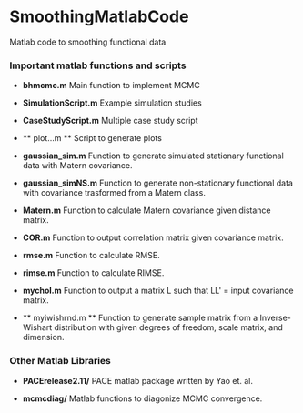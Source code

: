 SmoothingMatlabCode
===================

Matlab code to smoothing functional data

### Important matlab functions and scripts

- **bhmcmc.m**
Main function to implement MCMC

- **SimulationScript.m**
Example simulation studies

- **CaseStudyScript.m**
Multiple case study script

- ** plot...m **
Script to generate plots

- **gaussian_sim.m**
Function to generate simulated stationary functional data with Matern covariance.

- **gaussian_simNS.m**
Function to generate non-stationary functional data with covariance trasformed from a Matern class.

- **Matern.m**
Function to calculate Matern covariance given distance matrix.

- **COR.m**
Function to output correlation matrix given covariance matrix.

- **rmse.m**
Function to calculate RMSE.

- **rimse.m**
Function to calculate RIMSE.

- **mychol.m**
Function to output a matrix L such that LL' = input covariance matrix.

- ** myiwishrnd.m **
Function to generate sample matrix from a Inverse-Wishart distribution with given degrees of freedom, scale matrix, and dimension.

### Other Matlab Libraries

- **PACErelease2.11/**
PACE matlab package written by Yao et. al. 

- **mcmcdiag/**
Matlab functions to diagonize MCMC convergence.

